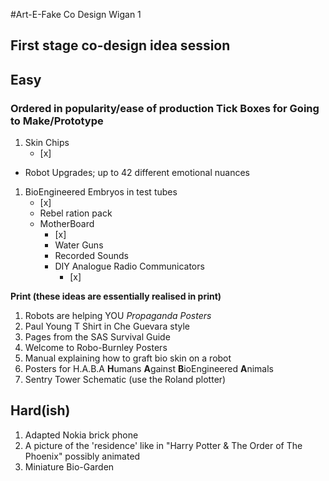 #Art-E-Fake Co Design Wigan 1
## First stage co-design idea session


## Easy
### Ordered in popularity/ease of production Tick Boxes for **Going to Make/Prototype**

 1. Skin Chips <ul><li>[x]</li> 
  * Robot Upgrades; up to 42 different emotional nuances
 1. BioEngineered Embryos in test tubes <ul><li>[x]</li>
 1. Rebel ration pack
 1. MotherBoard <ul><li>[x]</li>
 1. Water Guns
 1. Recorded Sounds
 1. DIY Analogue Radio Communicators <ul><li>[x]</li> 

**Print (these ideas are essentially realised in print)**

 1. Robots are helping YOU *Propaganda Posters*
 1. Paul Young T Shirt in Che Guevara style
 1. Pages from the SAS Survival Guide
 1. Welcome to Robo-Burnley Posters
 1. Manual explaining how to graft bio skin on a robot
 1. Posters for H.A.B.A **H**umans **A**gainst **B**ioEngineered **A**nimals
 1. Sentry Tower Schematic (use the Roland plotter)


## Hard(ish)

 1. Adapted Nokia brick phone 
 1. A picture of the 'residence' like in "Harry Potter & The Order of The Phoenix" possibly animated
 1. Miniature Bio-Garden
